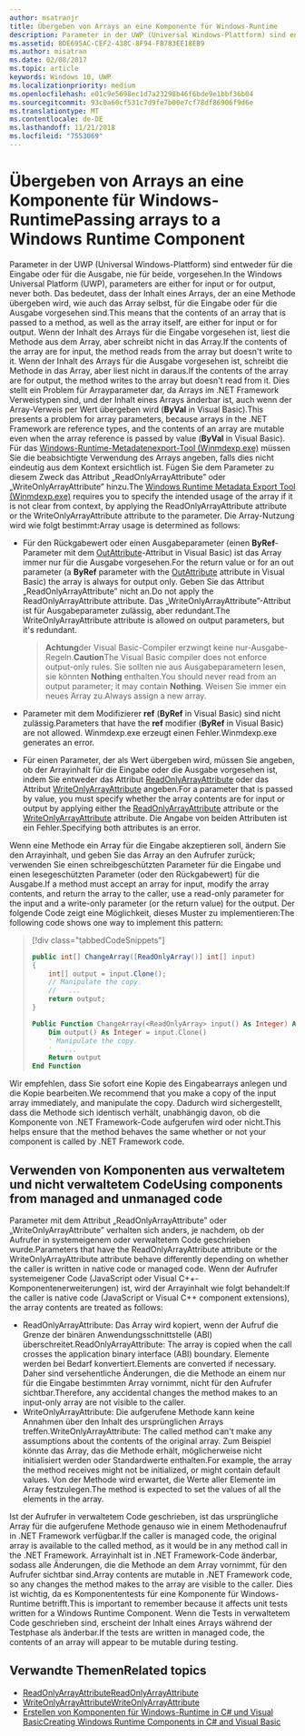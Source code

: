 ```yaml
---
author: msatranjr
title: Übergeben von Arrays an eine Komponente für Windows-Runtime
description: Parameter in der UWP (Universal Windows-Plattform) sind entweder für die Eingabe oder für die Ausgabe, nie für beide, vorgesehen. Das bedeutet, dass der Inhalt eines Arrays, der an eine Methode übergeben wird, wie auch das Array selbst, für die Eingabe oder für die Ausgabe vorgesehen sind.
ms.assetid: 8DE695AC-CEF2-438C-8F94-FB783EE18EB9
ms.author: misatran
ms.date: 02/08/2017
ms.topic: article
keywords: Windows 10, UWP
ms.localizationpriority: medium
ms.openlocfilehash: e01c9e5698ec1d7a23298b46f6bde9e1bbf36b04
ms.sourcegitcommit: 93c0a60cf531c7d9fe7b00e7cf78df86906f9d6e
ms.translationtype: MT
ms.contentlocale: de-DE
ms.lasthandoff: 11/21/2018
ms.locfileid: "7553069"
---
```

# <a name="passing-arrays-to-a-windows-runtime-component"></a><span data-ttu-id="da245-105">Übergeben von Arrays an eine Komponente für Windows-Runtime</span><span class="sxs-lookup"><span data-stu-id="da245-105">Passing arrays to a Windows Runtime Component</span></span>




<span data-ttu-id="da245-106">Parameter in der UWP (Universal Windows-Plattform) sind entweder für die Eingabe oder für die Ausgabe, nie für beide, vorgesehen.</span><span class="sxs-lookup"><span data-stu-id="da245-106">In the Windows Universal Platform (UWP), parameters are either for input or for output, never both.</span></span> <span data-ttu-id="da245-107">Das bedeutet, dass der Inhalt eines Arrays, der an eine Methode übergeben wird, wie auch das Array selbst, für die Eingabe oder für die Ausgabe vorgesehen sind.</span><span class="sxs-lookup"><span data-stu-id="da245-107">This means that the contents of an array that is passed to a method, as well as the array itself, are either for input or for output.</span></span> <span data-ttu-id="da245-108">Wenn der Inhalt des Arrays für die Eingabe vorgesehen ist, liest die Methode aus dem Array, aber schreibt nicht in das Array.</span><span class="sxs-lookup"><span data-stu-id="da245-108">If the contents of the array are for input, the method reads from the array but doesn't write to it.</span></span> <span data-ttu-id="da245-109">Wenn der Inhalt des Arrays für die Ausgabe vorgesehen ist, schreibt die Methode in das Array, aber liest nicht in daraus.</span><span class="sxs-lookup"><span data-stu-id="da245-109">If the contents of the array are for output, the method writes to the array but doesn't read from it.</span></span> <span data-ttu-id="da245-110">Dies stellt ein Problem für Arrayparameter dar, da Arrays im .NET Framework Verweistypen sind, und der Inhalt eines Arrays änderbar ist, auch wenn der Array-Verweis per Wert übergeben wird (**ByVal** in Visual Basic).</span><span class="sxs-lookup"><span data-stu-id="da245-110">This presents a problem for array parameters, because arrays in the .NET Framework are reference types, and the contents of an array are mutable even when the array reference is passed by value (**ByVal** in Visual Basic).</span></span> <span data-ttu-id="da245-111">Für das [Windows-Runtime-Metadatenexport-Tool (Winmdexp.exe)](https://msdn.microsoft.com/library/hh925576.aspx) müssen Sie die beabsichtigte Verwendung des Arrays angeben, falls dies nicht eindeutig aus dem Kontext ersichtlich ist. Fügen Sie dem Parameter zu diesem Zweck das Attribut „ReadOnlyArrayAttribute” oder „WriteOnlyArrayAttribute” hinzu.</span><span class="sxs-lookup"><span data-stu-id="da245-111">The [Windows Runtime Metadata Export Tool (Winmdexp.exe)](https://msdn.microsoft.com/library/hh925576.aspx) requires you to specify the intended usage of the array if it is not clear from context, by applying the ReadOnlyArrayAttribute attribute or the WriteOnlyArrayAttribute attribute to the parameter.</span></span> <span data-ttu-id="da245-112">Die Array-Nutzung wird wie folgt bestimmt:</span><span class="sxs-lookup"><span data-stu-id="da245-112">Array usage is determined as follows:</span></span>

-   <span data-ttu-id="da245-113">Für den Rückgabewert oder einen Ausgabeparameter (einen **ByRef**-Parameter mit dem [OutAttribute](https://msdn.microsoft.com/library/system.runtime.interopservices.outattribute.aspx)-Attribut in Visual Basic) ist das Array immer nur für die Ausgabe vorgesehen.</span><span class="sxs-lookup"><span data-stu-id="da245-113">For the return value or for an out parameter (a **ByRef** parameter with the [OutAttribute](https://msdn.microsoft.com/library/system.runtime.interopservices.outattribute.aspx) attribute in Visual Basic) the array is always for output only.</span></span> <span data-ttu-id="da245-114">Geben Sie das Attribut „ReadOnlyArrayAttribute” nicht an.</span><span class="sxs-lookup"><span data-stu-id="da245-114">Do not apply the ReadOnlyArrayAttribute attribute.</span></span> <span data-ttu-id="da245-115">Das „WriteOnlyArrayAttribute”-Attribut ist für Ausgabeparameter zulässig, aber redundant.</span><span class="sxs-lookup"><span data-stu-id="da245-115">The WriteOnlyArrayAttribute attribute is allowed on output parameters, but it's redundant.</span></span>

    > <span data-ttu-id="da245-116">**Achtung**der Visual Basic-Compiler erzwingt keine nur-Ausgabe-Regeln.</span><span class="sxs-lookup"><span data-stu-id="da245-116">**Caution**The Visual Basic compiler does not enforce output-only rules.</span></span> <span data-ttu-id="da245-117">Sie sollten nie aus Ausgabeparametern lesen, sie könnten **Nothing** enthalten.</span><span class="sxs-lookup"><span data-stu-id="da245-117">You should never read from an output parameter; it may contain **Nothing**.</span></span> <span data-ttu-id="da245-118">Weisen Sie immer ein neues Array zu.</span><span class="sxs-lookup"><span data-stu-id="da245-118">Always assign a new array.</span></span>
 
-   <span data-ttu-id="da245-119">Parameter mit dem Modifizierer **ref** (**ByRef** in Visual Basic) sind nicht zulässig.</span><span class="sxs-lookup"><span data-stu-id="da245-119">Parameters that have the **ref** modifier (**ByRef** in Visual Basic) are not allowed.</span></span> <span data-ttu-id="da245-120">Winmdexp.exe erzeugt einen Fehler.</span><span class="sxs-lookup"><span data-stu-id="da245-120">Winmdexp.exe generates an error.</span></span>
-   <span data-ttu-id="da245-121">Für einen Parameter, der als Wert übergeben wird, müssen Sie angeben, ob der Arrayinhalt für die Eingabe oder die Ausgabe vorgesehen ist, indem Sie entweder das Attribut [ReadOnlyArrayAttribute](https://msdn.microsoft.com/library/system.runtime.interopservices.windowsruntime.readonlyarrayattribute.aspx) oder das Attribut [WriteOnlyArrayAttribute](https://msdn.microsoft.com/library/system.runtime.interopservices.windowsruntime.writeonlyarrayattribute.aspx) angeben.</span><span class="sxs-lookup"><span data-stu-id="da245-121">For a parameter that is passed by value, you must specify whether the array contents are for input or output by applying either the [ReadOnlyArrayAttribute](https://msdn.microsoft.com/library/system.runtime.interopservices.windowsruntime.readonlyarrayattribute.aspx) attribute or the [WriteOnlyArrayAttribute](https://msdn.microsoft.com/library/system.runtime.interopservices.windowsruntime.writeonlyarrayattribute.aspx) attribute.</span></span> <span data-ttu-id="da245-122">Die Angabe von beiden Attributen ist ein Fehler.</span><span class="sxs-lookup"><span data-stu-id="da245-122">Specifying both attributes is an error.</span></span>

<span data-ttu-id="da245-123">Wenn eine Methode ein Array für die Eingabe akzeptieren soll, ändern Sie den Arrayinhalt, und geben Sie das Array an den Aufrufer zurück; verwenden Sie einen schreibgeschützten Parameter für die Eingabe und einen lesegeschützten Parameter (oder den Rückgabewert) für die Ausgabe.</span><span class="sxs-lookup"><span data-stu-id="da245-123">If a method must accept an array for input, modify the array contents, and return the array to the caller, use a read-only parameter for the input and a write-only parameter (or the return value) for the output.</span></span> <span data-ttu-id="da245-124">Der folgende Code zeigt eine Möglichkeit, dieses Muster zu implementieren:</span><span class="sxs-lookup"><span data-stu-id="da245-124">The following code shows one way to implement this pattern:</span></span>

> [!div class="tabbedCodeSnippets"]
> ```csharp
> public int[] ChangeArray([ReadOnlyArray()] int[] input)
> {
>     int[] output = input.Clone();
>     // Manipulate the copy.
>     //   ...
>     return output;
> }
> ```
> ```vb
> Public Function ChangeArray(<ReadOnlyArray> input() As Integer) As Integer()
>     Dim output() As Integer = input.Clone()
>     ' Manipulate the copy.
>     '   ...
>     Return output
> End Function
> ```

<span data-ttu-id="da245-125">Wir empfehlen, dass Sie sofort eine Kopie des Eingabearrays anlegen und die Kopie bearbeiten.</span><span class="sxs-lookup"><span data-stu-id="da245-125">We recommend that you make a copy of the input array immediately, and manipulate the copy.</span></span> <span data-ttu-id="da245-126">Dadurch wird sichergestellt, dass die Methode sich identisch verhält, unabhängig davon, ob die Komponente von .NET Framework-Code aufgerufen wird oder nicht.</span><span class="sxs-lookup"><span data-stu-id="da245-126">This helps ensure that the method behaves the same whether or not your component is called by .NET Framework code.</span></span>

## <a name="using-components-from-managed-and-unmanaged-code"></a><span data-ttu-id="da245-127">Verwenden von Komponenten aus verwaltetem und nicht verwaltetem Code</span><span class="sxs-lookup"><span data-stu-id="da245-127">Using components from managed and unmanaged code</span></span>


<span data-ttu-id="da245-128">Parameter mit dem Attribut „ReadOnlyArrayAttribute” oder „WriteOnlyArrayAttribute” verhalten sich anders, je nachdem, ob der Aufrufer in systemeigenem oder verwaltetem Code geschrieben wurde.</span><span class="sxs-lookup"><span data-stu-id="da245-128">Parameters that have the ReadOnlyArrayAttribute attribute or the WriteOnlyArrayAttribute attribute behave differently depending on whether the caller is written in native code or managed code.</span></span> <span data-ttu-id="da245-129">Wenn der Aufrufer systemeigener Code (JavaScript oder Visual C++-Komponentenerweiterungen) ist, wird der Arrayinhalt wie folgt behandelt:</span><span class="sxs-lookup"><span data-stu-id="da245-129">If the caller is native code (JavaScript or Visual C++ component extensions), the array contents are treated as follows:</span></span>

-   <span data-ttu-id="da245-130">ReadOnlyArrayAttribute: Das Array wird kopiert, wenn der Aufruf die Grenze der binären Anwendungsschnittstelle (ABI) überschreitet.</span><span class="sxs-lookup"><span data-stu-id="da245-130">ReadOnlyArrayAttribute: The array is copied when the call crosses the application binary interface (ABI) boundary.</span></span> <span data-ttu-id="da245-131">Elemente werden bei Bedarf konvertiert.</span><span class="sxs-lookup"><span data-stu-id="da245-131">Elements are converted if necessary.</span></span> <span data-ttu-id="da245-132">Daher sind versehentliche Änderungen, die die Methode an einem nur für die Eingabe bestimmten Array vornimmt, nicht für den Aufrufer sichtbar.</span><span class="sxs-lookup"><span data-stu-id="da245-132">Therefore, any accidental changes the method makes to an input-only array are not visible to the caller.</span></span>
-   <span data-ttu-id="da245-133">WriteOnlyArrayAttribute: Die aufgerufene Methode kann keine Annahmen über den Inhalt des ursprünglichen Arrays treffen.</span><span class="sxs-lookup"><span data-stu-id="da245-133">WriteOnlyArrayAttribute: The called method can't make any assumptions about the contents of the original array.</span></span> <span data-ttu-id="da245-134">Zum Beispiel könnte das Array, das die Methode erhält, möglicherweise nicht initialisiert werden oder Standardwerte enthalten.</span><span class="sxs-lookup"><span data-stu-id="da245-134">For example, the array the method receives might not be initialized, or might contain default values.</span></span> <span data-ttu-id="da245-135">Von der Methode wird erwartet, die Werte aller Elemente im Array festzulegen.</span><span class="sxs-lookup"><span data-stu-id="da245-135">The method is expected to set the values of all the elements in the array.</span></span>

<span data-ttu-id="da245-136">Ist der Aufrufer in verwaltetem Code geschrieben, ist das ursprüngliche Array für die aufgerufene Methode genauso wie in einem Methodenaufruf in .NET Framework verfügbar.</span><span class="sxs-lookup"><span data-stu-id="da245-136">If the caller is managed code, the original array is available to the called method, as it would be in any method call in the .NET Framework.</span></span> <span data-ttu-id="da245-137">Arrayinhalt ist in .NET Framework-Code änderbar, sodass alle Änderungen, die die Methode an dem Array vornimmt, für den Aufrufer sichtbar sind.</span><span class="sxs-lookup"><span data-stu-id="da245-137">Array contents are mutable in .NET Framework code, so any changes the method makes to the array are visible to the caller.</span></span> <span data-ttu-id="da245-138">Dies ist wichtig, da es Komponententests für eine Komponente für Windows-Runtime betrifft.</span><span class="sxs-lookup"><span data-stu-id="da245-138">This is important to remember because it affects unit tests written for a Windows Runtime Component.</span></span> <span data-ttu-id="da245-139">Wenn die Tests in verwaltetem Code geschrieben sind, erscheint der Inhalt eines Arrays während der Testphase als änderbar.</span><span class="sxs-lookup"><span data-stu-id="da245-139">If the tests are written in managed code, the contents of an array will appear to be mutable during testing.</span></span>

## <a name="related-topics"></a><span data-ttu-id="da245-140">Verwandte Themen</span><span class="sxs-lookup"><span data-stu-id="da245-140">Related topics</span></span>

* [<span data-ttu-id="da245-141">ReadOnlyArrayAttribute</span><span class="sxs-lookup"><span data-stu-id="da245-141">ReadOnlyArrayAttribute</span></span>](https://msdn.microsoft.com/library/system.runtime.interopservices.windowsruntime.readonlyarrayattribute.aspx)
* [<span data-ttu-id="da245-142">WriteOnlyArrayAttribute</span><span class="sxs-lookup"><span data-stu-id="da245-142">WriteOnlyArrayAttribute</span></span>](https://msdn.microsoft.com/library/system.runtime.interopservices.windowsruntime.writeonlyarrayattribute.aspx)
* [<span data-ttu-id="da245-143">Erstellen von Komponenten für Windows-Runtime in C# und Visual Basic</span><span class="sxs-lookup"><span data-stu-id="da245-143">Creating Windows Runtime Components in C# and Visual Basic</span></span>](creating-windows-runtime-components-in-csharp-and-visual-basic.md)
